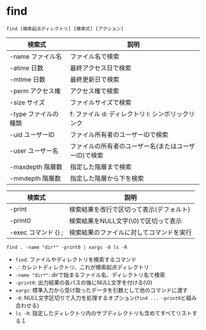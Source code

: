 # find

```
find [検索起点ディレクトリ] [検索式] [アクション]
```

| 検索式               | 説明                                                 |
|----------------------|------------------------------------------------------|
| -name ファイル名     | ファイル名で検索                                     |
| -atime 日数          | 最終アクセス日で検索                                 |
| -mtime 日数          | 最終更新日で検索                                     |
| -perm アクセス権     | アクセス権で検索                                     |
| -size サイズ         | ファイルサイズで検索                                 |
| -type ファイルの種類 | f: ファイル d: ディレクトリ l: シンボリックリンク    |
| -uid ユーザーID      | ファイル所有者のユーザーIDで検索                     |
| -user ユーザー名     | ファイルの所有者のユーザー名(またはユーザーID)で検索 |
| -maxdepth 階層数     | 指定した階層まで検索                                 |
| -mindepth 階層数     | 指定した階層から下を検索                             |

| 検索式               | 説明                                                 |
|----------------------|------------------------------------------------------|
| -print               | 検索結果を改行で区切って表示(デフォルト)             |
| -print0              | 検索結果をNULL文字(\0)で区切って表示                 |
| -exec コマンド {} \; | 検索結果のファイルに対してコマンドを実行             |

```
find . -name "dir*" -print0 | xargs -0 ls -R
```

- `find`: ファイルやディレクトリを検索するコマンド
- `.`: カレントディレクトリ、これが検索起点ディレクトリ
- `-name "dir*"`: dirで始まるファイル名、ディレクトリ名で検索
- `-print0`: 出力結果の各パスの後にNULL文字を付ける(\0)
- `xargs`: 標準入力から受け取ったデータを引数として他のコマンドに渡す
- `-0`: NULL文字区切りで入力を処理するオプション(`find ... -print0`と組み合わせる)
- `ls -R`: 指定したディレクトリ内のサブディレクトリも含めてすべてリストする１

